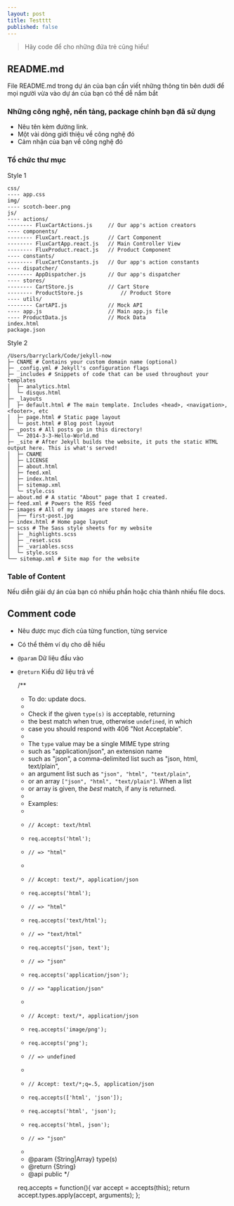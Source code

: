 ```yaml
---
layout: post
title: Testttt
published: false
---
```


> Hãy code để cho những đứa trẻ cũng hiểu!

## README.md
File README.md trong dự án của bạn cần viết những thông tin bên dưới để mọi người vừa vào dự án của bạn có thể dễ nắm bắt

### Những công nghệ, nền tảng, package chính bạn đã sử dụng

- Nêu tên kèm đường link.
- Một vài dòng giới thiệu về công nghệ đó
- Cảm nhận của bạn về công nghệ đó

### Tổ chức thư mục
Style 1

    css/
    ---- app.css
    img/
    ---- scotch-beer.png
    js/
    ---- actions/
    -------- FluxCartActions.js     // Our app's action creators
    ---- components/
    -------- FluxCart.react.js      // Cart Component
    -------- FluxCartApp.react.js   // Main Controller View
    -------- FluxProduct.react.js   // Product Component
    ---- constants/
    -------- FluxCartConstants.js   // Our app's action constants
    ---- dispatcher/
    -------- AppDispatcher.js       // Our app's dispatcher
    ---- stores/
    -------- CartStore.js           // Cart Store
    -------- ProductStore.js            // Product Store
    ---- utils/
    -------- CartAPI.js             // Mock API
    ---- app.js                     // Main app.js file
    ---- ProductData.js             // Mock Data
    index.html
    package.json

Style 2

    /Users/barryclark/Code/jekyll-now
    ├─ CNAME # Contains your custom domain name (optional)
    ├─ _config.yml # Jekyll's configuration flags
    ├─ _includes # Snippets of code that can be used throughout your templates
    │  ├─ analytics.html
    │  └─ disqus.html
    ├─ _layouts 
    │  ├─ default.html # The main template. Includes <head>, <navigation>, <footer>, etc
    │  ├─ page.html # Static page layout
    │  └─ post.html # Blog post layout
    ├─ _posts # All posts go in this directory!
    │  └─ 2014-3-3-Hello-World.md
    ├─ _site # After Jekyll builds the website, it puts the static HTML output here. This is what's served!
    │  ├─ CNAME
    │  ├─ LICENSE
    │  ├─ about.html
    │  ├─ feed.xml
    │  ├─ index.html
    │  ├─ sitemap.xml
    │  └─ style.css
    ├─ about.md # A static "About" page that I created.
    ├─ feed.xml # Powers the RSS feed
    ├─ images # All of my images are stored here.
    │  ├── first-post.jpg
    ├─ index.html # Home page layout
    ├─ scss # The Sass style sheets for my website
    │  ├─ _highlights.scss
    │  ├─ _reset.scss
    │  ├─ _variables.scss
    │  └─ style.scss
    └── sitemap.xml # Site map for the website

### Table of Content
Nếu diễn giải dự án của bạn có nhiều phần hoặc chia thành nhiều file docs.


## Comment code

- Nêu được mục đích của từng function, từng service
- Có thể thêm ví dụ cho dễ hiểu
- `@param` Dữ liệu đầu vào
- `@return` Kiểu dữ liệu trả về



    /**
     * To do: update docs.
     *
     * Check if the given `type(s)` is acceptable, returning
     * the best match when true, otherwise `undefined`, in which
     * case you should respond with 406 "Not Acceptable".
     *
     * The `type` value may be a single MIME type string
     * such as "application/json", an extension name
     * such as "json", a comma-delimited list such as "json, html, text/plain",
     * an argument list such as `"json", "html", "text/plain"`,
     * or an array `["json", "html", "text/plain"]`. When a list
     * or array is given, the _best_ match, if any is returned.
     *
     * Examples:
     *
     *     // Accept: text/html
     *     req.accepts('html');
     *     // => "html"
     *
     *     // Accept: text/*, application/json
     *     req.accepts('html');
     *     // => "html"
     *     req.accepts('text/html');
     *     // => "text/html"
     *     req.accepts('json, text');
     *     // => "json"
     *     req.accepts('application/json');
     *     // => "application/json"
     *
     *     // Accept: text/*, application/json
     *     req.accepts('image/png');
     *     req.accepts('png');
     *     // => undefined
     *
     *     // Accept: text/*;q=.5, application/json
     *     req.accepts(['html', 'json']);
     *     req.accepts('html', 'json');
     *     req.accepts('html, json');
     *     // => "json"
     *
     * @param {String|Array} type(s)
     * @return {String}
     * @api public
     */
    
    req.accepts = function(){
      var accept = accepts(this);
      return accept.types.apply(accept, arguments);
    };

